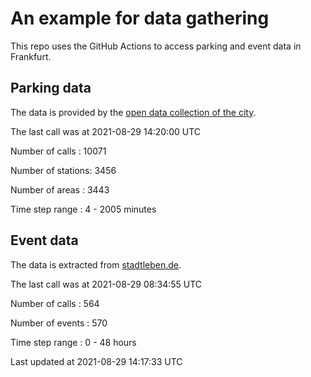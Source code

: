 # An example for data gathering

This repo uses the GitHub Actions to access parking and event data in Frankfurt.

## Parking data
The data is provided by the [open data collection of the city](https://www.offenedaten.frankfurt.de/).

The last call was at 2021-08-29 14:20:00 UTC

Number of calls   : 10071

Number of stations:  3456

Number of areas   :  3443

Time step range   :     4 -  2005 minutes


## Event data
The data is extracted from [stadtleben.de](https://stadtleben.de/frankfurt/).

The last call was at 2021-08-29 08:34:55 UTC

Number of calls   : 564

Number of events  : 570

Time step range   :   0 -  48 hours


Last updated at 2021-08-29 14:17:33 UTC
